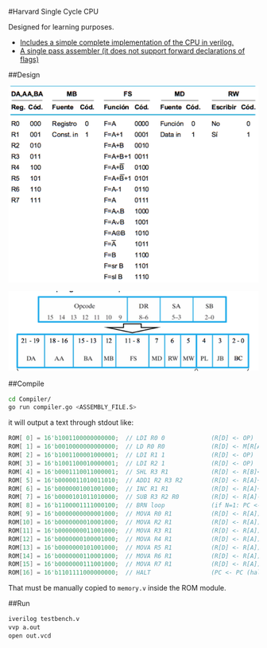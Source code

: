 #Harvard Single Cycle CPU

Designed for learning purposes.

- [Includes a simple complete implementation of the CPU in verilog.](https://github.com/manucorporat/manu-pu-v1/blob/master/unidad_funcional.v)
- [A single pass assembler (it does not support forward declarations of flags)](https://github.com/manucorporat/manu-pu-v1/blob/master/Compiler/compiler.go)

##Design

![](https://raw.githubusercontent.com/manucorporat/manu-pu-v1/master/Screen%20Shot%202016-04-22%20at%2019.04.54.png)

![](https://raw.githubusercontent.com/manucorporat/manu-pu-v1/master/Screen%20Shot%202016-04-22%20at%2019.05.14.png)


##Compile
```bash
cd Compiler/
go run compiler.go <ASSEMBLY_FILE.S>
```


it will output a text through stdout like:

```verilog
ROM[ 0] = 16'b1001100000000000;  // LDI R0 0             (R[D] <- OP)
ROM[ 1] = 16'b0010000000000000;  // LD R0 R0             (R[D] <- M[R[A]])
ROM[ 2] = 16'b1001100001000001;  // LDI R1 1             (R[D] <- OP)
ROM[ 3] = 16'b1001100010000001;  // LDI R2 1             (R[D] <- OP)
ROM[ 4] = 16'b0001110011000001;  // SHL R3 R1            (R[D] <- R[B]<<1)
ROM[ 5] = 16'b0000011010011010;  // ADD1 R2 R3 R2        (R[D] <- R[A]+R[B]+1)
ROM[ 6] = 16'b0000001001001000;  // INC R1 R1            (R[D] <- R[A]+1)
ROM[ 7] = 16'b0000101011010000;  // SUB R3 R2 R0         (R[D] <- R[A]-R[B])
ROM[ 8] = 16'b1100001111000100;  // BRN loop             (if N=1: PC <- PC + AD)
ROM[ 9] = 16'b0000000000001000;  // MOVA R0 R1           (R[D] <- R[A])
ROM[10] = 16'b0000000010001000;  // MOVA R2 R1           (R[D] <- R[A])
ROM[11] = 16'b0000000011001000;  // MOVA R3 R1           (R[D] <- R[A])
ROM[12] = 16'b0000000100001000;  // MOVA R4 R1           (R[D] <- R[A])
ROM[13] = 16'b0000000101001000;  // MOVA R5 R1           (R[D] <- R[A])
ROM[14] = 16'b0000000110001000;  // MOVA R6 R1           (R[D] <- R[A])
ROM[15] = 16'b0000000111001000;  // MOVA R7 R1           (R[D] <- R[A])
ROM[16] = 16'b1101111000000000;  // HALT                 (PC <- PC (halt))
```

That must be manually copied to `memory.v` inside the ROM module.

##Run
```bash
iverilog testbench.v
vvp a.out
open out.vcd
```
